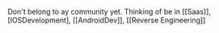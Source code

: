 Don't belong to ay community yet. 
Thinking of be in [[Saas]], [IOSDevelopment], [[AndroidDev]], [[Reverse Engineering]]